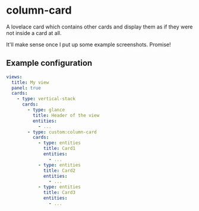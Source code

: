 column-card
===========

A lovelace card which contains other cards and display them as if they were not inside a card at all.

It'll make sense once I put up some example screenshots. Promise!

Example configuration
---------------------

```yaml
views:
  title: My view
  panel: true
  cards:
    - type: vertical-stack
      cards:
        - type: glance
          title: Header of the view
          entities:
            - ...
        - type: custom:column-card
          cards:
            - type: entities
              title: Card1
              entities:
                - ...
            - type: entities
              title: Card2
              entities:
                - ...
            - type: entities
              title: Card3
              entities:
                - ...
```
